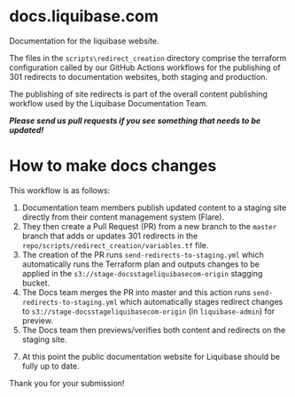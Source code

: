 # docs.liquibase.com

Documentation for the liquibase website.

The files in the `scripts\redirect_creation` directory comprise the terraform configuration called by our GitHub Actions workflows for the publishing of 301 redirects to documentation websites, both staging and production.

The publishing of site redirects is part of the overall content publishing workflow used by the Liquibase Documentation Team.

***Please send us pull requests if you see something that needs to be updated!***

How to make docs changes
====================================================================

This workflow is as follows:

1. Documentation team members publish updated content to a staging site directly from their content management system (Flare).
2. They then create a Pull Request (PR) from a new branch to the `master` branch that adds or updates 301 redirects in the `repo/scripts/redirect_creation/variables.tf` file.
3. The creation of the PR runs `send-redirects-to-staging.yml` which automatically runs the Terraform plan and outputs changes to be applied in the `s3://stage-docsstageliquibasecom-origin` stagging bucket.
4. The Docs team merges the PR into master and this action runs `send-redirects-to-staging.yml` which automatically stages redirect changes to `s3://stage-docsstageliquibasecom-origin` (in `liquibase-admin`) for preview.
5. The Docs team then previews/verifies both content and redirects on the staging site.
<!-- 6. Finally, the 301 redirects can be released to production by running `send-redirects-to-production.yml` action via manual trigger. This workflow will copy the website content from `s3://stage-docsstageliquibasecom-origin` to `s3://prod-docsliquibasecom-origin` (in `liquibase-admin`) and apply content redirections. -->
7. At this point the public documentation website for Liquibase should be fully up to date.

Thank you for your submission!
